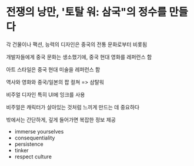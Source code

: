 # 전쟁의 낭만, '토탈 워: 삼국"의 정수를 만들다

각 건물이나 팩션, 능력의 디자인은 중국의 전통 문화로부터 비롯됨

개발자들에게 중국 문화는 생소했기에, 중국 현대 영화를 레퍼런스 함

아트 스타일은 중국 현대 미술을 레퍼런스 함

역사와 영화와 중국/일본의 팝 컬쳐 => 삼탈워

비주얼 디자인 특히 UI에 잉크를 사용

비주얼은 캐릭터가 살아있는 것처럼 느끼게 만드는 데 중요하다

밖에서는 간단하게, 깊게 들어가면 복잡한 정보 제공

* immerse yourselves
* consequentiality
* persistence
* tinker
* respect culture

